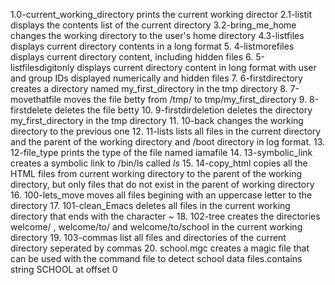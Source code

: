 1.0-current_working_directory prints the current working director
2.1-listit displays the contents list of the current directory
3.2-bring_me_home changes the working directory to the user's home directory
4.3-listfiles displays current directory contents in a long format
5. 4-listmorefiles displays current directory content, including hidden files
6. 5-listfilesdigitonly displays current directory content in long format with user and group IDs displayed numerically and hidden files
7. 6-firstdirectory creates a directory named my_first_directory in the tmp directory
8. 7-movethatfile moves the file betty from /tmp/ to tmp/my_first_directory
9. 8-firstdelete deletes the file betty
10. 9-firstdirdeletion deletes the directory my_first_directory in the tmp directory
11. 10-back changes the working directory to the previous one
12. 11-lists lists all files in the current directory and the parent of the working directory and /boot directory in log format.
13. 12-file_type prints the type of the file named iamafile
14. 13-symbolic_link creates a symbolic link to /bin/ls called _ls_
15. 14-copy_html copies all the HTML files from current working directory to the parent of the working directory, but only files that do not exist in the parent of working directory
16. 100-lets_move moves all files begining with an uppercase letter to the directory
17. 101-clean_Emacs deletes all files in the current working directory that ends with the character ~
18. 102-tree creates the directories welcome/ , welcome/to/ and welcome/to/school in the current working directory
19. 103-commas list all files and directories of the current directory seperated by commas
20. school.mgc creates a magic file that can be used with the command file to detect school data files.contains string SCHOOL at offset 0
